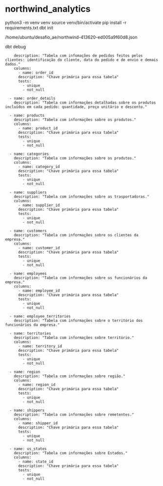 # northwind_analytics

python3 -m venv venv
source venv/bin/activate
pip install -r requirements.txt
dbt init

/home/ubuntu/desafio_ae/northwind-413620-ed005a9f60d8.json

dbt debug


        description: "Tabela com infomações de pedidos feitos pelos clientes: identificação do cliente, data do pedido e de envio e demais dados."
        columns:
          - name: order_id
          description: "Chave primária para essa tabela"
          tests:
            - unique
            - not_null
      
      - name: order_details
        description: "Tabela com informações detalhadas sobre os produtos incluídos em cada pedido: quantidade, preço unitário e desconto."

      - name: products
        description: "Tabela com informações sobre os produtos."
        columns:
          - name: product_id
          description: "Chave primária para essa tabela"
          tests:
            - unique
            - not_null

      - name: categories
        description: "Tabela com informações sobre os produtos."
        columns:
          - name: category_id
          description: "Chave primária para essa tabela"
          tests:
            - unique
            - not_null

      - name: suppliers
        description: "Tabela com informações sobre as trasportadoras."
        columns:
          - name: supplier_id
          description: "Chave primária para essa tabela"
          tests:
            - unique
            - not_null

      - name: customers
        description: "Tabela com informações sobre os clientes da empresa."
        columns:
          - name: customer_id
          description: "Chave primária para essa tabela"
          tests:
            - unique
            - not_null

      - name: employees
        description: "Tabela com informações sobre os funcionários da empresa."
        columns:
          - name: employee_id
          description: "Chave primária para essa tabela"
          tests:
            - unique
            - not_null            

      - name: employee_territories
        description: "Tabela com informações sobre o território dos funcionários da empresa."

      - name: territories
        description: "Tabela com informações sobre território."
        columns:
          - name: territory_id
          description: "Chave primária para essa tabela"
          tests:
            - unique
            - not_null      

      - name: region
        description: "Tabela com informações sobre região."
        columns:
          - name: region_id
          description: "Chave primária para essa tabela"
          tests:
            - unique
            - not_null    

      - name: shippers
        description: "Tabela com informações sobre remetentes."
        columns:
          - name: shipper_id
          description: "Chave primária para essa tabela"
          tests:
            - unique
            - not_null    

      - name: us_states
        description: "Tabela com informações sobre Estados."
        columns:
          - name: state_id
          description: "Chave primária para essa tabela"
          tests:
            - unique
            - not_null    